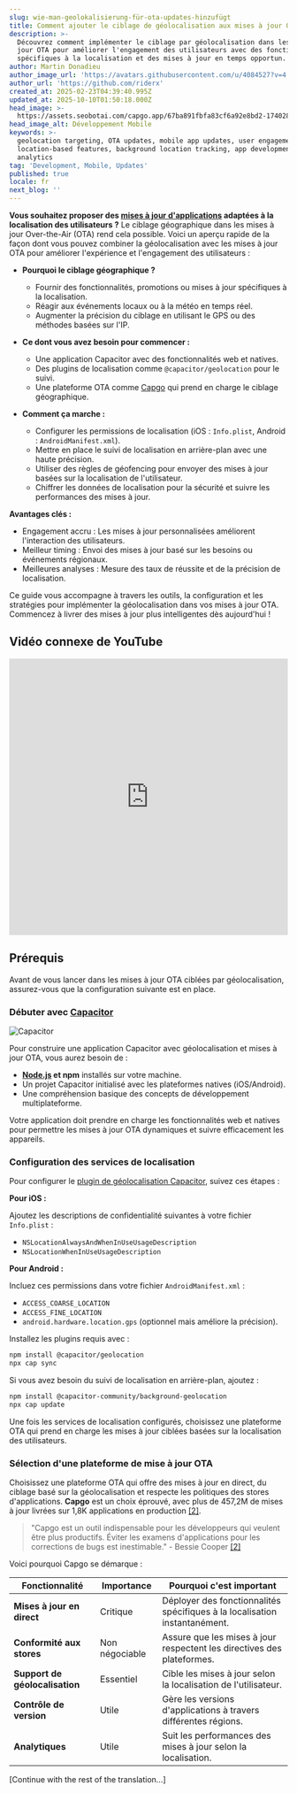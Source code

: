 ```yaml
---
slug: wie-man-geolokalisierung-für-ota-updates-hinzufügt
title: Comment ajouter le ciblage de géolocalisation aux mises à jour OTA
description: >-
  Découvrez comment implémenter le ciblage par géolocalisation dans les mises à
  jour OTA pour améliorer l'engagement des utilisateurs avec des fonctionnalités
  spécifiques à la localisation et des mises à jour en temps opportun.
author: Martin Donadieu
author_image_url: 'https://avatars.githubusercontent.com/u/4084527?v=4'
author_url: 'https://github.com/riderx'
created_at: 2025-02-23T04:39:40.995Z
updated_at: 2025-10-10T01:50:18.000Z
head_image: >-
  https://assets.seobotai.com/capgo.app/67ba891fbfa83cf6a92e8bd2-1740285846827.jpg
head_image_alt: Développement Mobile
keywords: >-
  geolocation targeting, OTA updates, mobile app updates, user engagement,
  location-based features, background location tracking, app development,
  analytics
tag: 'Development, Mobile, Updates'
published: true
locale: fr
next_blog: ''
---
```

**Vous souhaitez proposer des [mises à jour d'applications](https://capgo.app/plugins/capacitor-updater/) adaptées à la localisation des utilisateurs ?** Le ciblage géographique dans les mises à jour Over-the-Air (OTA) rend cela possible. Voici un aperçu rapide de la façon dont vous pouvez combiner la géolocalisation avec les mises à jour OTA pour améliorer l'expérience et l'engagement des utilisateurs :

-   **Pourquoi le ciblage géographique ?**
    
    -   Fournir des fonctionnalités, promotions ou mises à jour spécifiques à la localisation.
    -   Réagir aux événements locaux ou à la météo en temps réel.
    -   Augmenter la précision du ciblage en utilisant le GPS ou des méthodes basées sur l'IP.
-   **Ce dont vous avez besoin pour commencer :**
    
    -   Une application Capacitor avec des fonctionnalités web et natives.
    -   Des plugins de localisation comme `@capacitor/geolocation` pour le suivi.
    -   Une plateforme OTA comme [Capgo](https://capgo.app/) qui prend en charge le ciblage géographique.
-   **Comment ça marche :**
    
    -   Configurer les permissions de localisation (iOS : `Info.plist`, Android : `AndroidManifest.xml`).
    -   Mettre en place le suivi de localisation en arrière-plan avec une haute précision.
    -   Utiliser des règles de géofencing pour envoyer des mises à jour basées sur la localisation de l'utilisateur.
    -   Chiffrer les données de localisation pour la sécurité et suivre les performances des mises à jour.

**Avantages clés :**

-   Engagement accru : Les mises à jour personnalisées améliorent l'interaction des utilisateurs.
-   Meilleur timing : Envoi des mises à jour basé sur les besoins ou événements régionaux.
-   Meilleures analyses : Mesure des taux de réussite et de la précision de localisation.

Ce guide vous accompagne à travers les outils, la configuration et les stratégies pour implémenter la géolocalisation dans vos mises à jour OTA. Commencez à livrer des mises à jour plus intelligentes dès aujourd'hui !

## Vidéo connexe de YouTube

<iframe src="https://www.youtube.com/embed/DWpcD6bvTRA" aria-label="YouTube video player" frameborder="0" allow="accelerometer; autoplay; clipboard-write; encrypted-media; gyroscope; picture-in-picture; web-share" referrerpolicy="strict-origin-when-cross-origin" style="width: 100%; height: 500px;" allowfullscreen></iframe>

## Prérequis

Avant de vous lancer dans les mises à jour OTA ciblées par géolocalisation, assurez-vous que la configuration suivante est en place.

### Débuter avec [Capacitor](https://capacitorjs.com/)

![Capacitor](https://mars-images.imgix.net/seobot/screenshots/capacitorjs.com-4c1a6a7e452082d30f5bff9840b00b7d-2025-02-23.jpg?auto=compress)

Pour construire une application Capacitor avec géolocalisation et mises à jour OTA, vous aurez besoin de :

-   **[Node.js](https://nodejs.org/en) et npm** installés sur votre machine.
-   Un projet Capacitor initialisé avec les plateformes natives (iOS/Android).
-   Une compréhension basique des concepts de développement multiplateforme.

Votre application doit prendre en charge les fonctionnalités web et natives pour permettre les mises à jour OTA dynamiques et suivre efficacement les appareils.

### Configuration des services de localisation

Pour configurer le [plugin de géolocalisation Capacitor](https://capgo.app/plugins/capacitor-nativegeocoder/), suivez ces étapes :

**Pour iOS :**

Ajoutez les descriptions de confidentialité suivantes à votre fichier `Info.plist` :

-   `NSLocationAlwaysAndWhenInUseUsageDescription`
-   `NSLocationWhenInUseUsageDescription`

**Pour Android :**

Incluez ces permissions dans votre fichier `AndroidManifest.xml` :

-   `ACCESS_COARSE_LOCATION`
-   `ACCESS_FINE_LOCATION`
-   `android.hardware.location.gps` (optionnel mais améliore la précision).

Installez les plugins requis avec :

```bash
npm install @capacitor/geolocation
npx cap sync
```

Si vous avez besoin du suivi de localisation en arrière-plan, ajoutez :

```bash
npm install @capacitor-community/background-geolocation
npx cap update
```

Une fois les services de localisation configurés, choisissez une plateforme OTA qui prend en charge les mises à jour ciblées basées sur la localisation des utilisateurs.

### Sélection d'une plateforme de mise à jour OTA

Choisissez une plateforme OTA qui offre des mises à jour en direct, du ciblage basé sur la géolocalisation et respecte les politiques des stores d'applications. **Capgo** est un choix éprouvé, avec plus de 457,2M de mises à jour livrées sur 1,8K applications en production [\[2\]](https://capgo.app/).

> "Capgo est un outil indispensable pour les développeurs qui veulent être plus productifs. Éviter les examens d'applications pour les corrections de bugs est inestimable." - Bessie Cooper [\[2\]](https://capgo.app/)

Voici pourquoi Capgo se démarque :

| Fonctionnalité | Importance | Pourquoi c'est important |
| --- | --- | --- |
| **Mises à jour en direct** | Critique | Déployer des fonctionnalités spécifiques à la localisation instantanément. |
| **Conformité aux stores** | Non négociable | Assure que les mises à jour respectent les directives des plateformes. |
| **Support de géolocalisation** | Essentiel | Cible les mises à jour selon la localisation de l'utilisateur. |
| **Contrôle de version** | Utile | Gère les versions d'applications à travers différentes régions. |
| **Analytiques** | Utile | Suit les performances des mises à jour selon la localisation. |

[Continue with the rest of the translation...]
